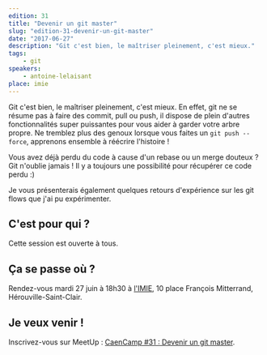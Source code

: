 ```yaml
---
edition: 31
title: "Devenir un git master"
slug: "edition-31-devenir-un-git-master"
date: "2017-06-27"
description: "Git c'est bien, le maîtriser pleinement, c'est mieux."
tags:
    - git
speakers:
    - antoine-lelaisant
place: imie
---
```


Git c'est bien, le maîtriser pleinement, c'est mieux. En effet, git ne se résume pas à faire des
commit, pull ou push, il dispose de plein d'autres fonctionnalités super puissantes pour vous aider
à garder votre arbre propre. Ne tremblez plus des genoux lorsque vous faites un `git push --force`,
apprenons ensemble à réécrire l'histoire !

Vous avez déjà perdu du code à cause d'un rebase ou un merge douteux ? Git n'oublie jamais ! Il y a
toujours une possibilité pour récupérer ce code perdu :)

Je vous présenterais également quelques retours d'expérience sur les git flows que j'ai pu
expérimenter.

<!-- more -->

## C'est pour qui ?

Cette session est ouverte à tous.

## Ça se passe où ?

Rendez-vous mardi 27 juin à 18h30 à [l'IMIE](http://imie-ecole-informatique.fr/campus/caen.html), 10
place François Mitterrand, Hérouville-Saint-Clair.

## Je veux venir !

Inscrivez-vous sur MeetUp :
[CaenCamp #31 : Devenir un git master](https://www.meetup.com/CaenCamp/events/240781536/).
